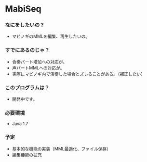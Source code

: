 MabiSeq
=======


### なにをしたいの？

* マビノギのMMLを編集、再生したいの。


### すでにあるのじゃ？

* 合奏パート増加への対応が。
* 声パートMMLへの対応が。
* 実際にマビノギ内で演奏した場合とズレることがある。（補正したい）


### このプログラムは？

* 開発中です。


### 必要環境

* Java 1.7


### 予定

* 基本的な機能の実装（MML最適化、ファイル保存）
* 編集機能の拡充
